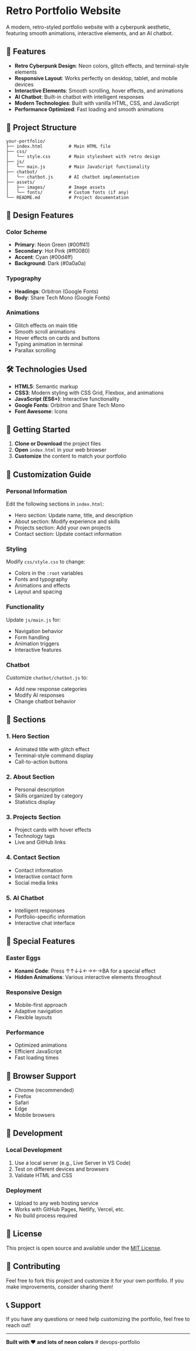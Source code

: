 # Retro Portfolio Website

A modern, retro-styled portfolio website with a cyberpunk aesthetic, featuring smooth animations, interactive elements, and an AI chatbot.

## 🚀 Features

- **Retro Cyberpunk Design**: Neon colors, glitch effects, and terminal-style elements
- **Responsive Layout**: Works perfectly on desktop, tablet, and mobile devices
- **Interactive Elements**: Smooth scrolling, hover effects, and animations
- **AI Chatbot**: Built-in chatbot with intelligent responses
- **Modern Technologies**: Built with vanilla HTML, CSS, and JavaScript
- **Performance Optimized**: Fast loading and smooth animations

## 📁 Project Structure

```
your-portfolio/
├── index.html          # Main HTML file
├── css/
│   └── style.css       # Main stylesheet with retro design
├── js/
│   └── main.js         # Main JavaScript functionality
├── chatbot/
│   └── chatbot.js      # AI chatbot implementation
├── assets/
│   ├── images/         # Image assets
│   └── fonts/          # Custom fonts (if any)
└── README.md           # Project documentation
```

## 🎨 Design Features

### Color Scheme
- **Primary**: Neon Green (#00ff41)
- **Secondary**: Hot Pink (#ff0080)
- **Accent**: Cyan (#00d4ff)
- **Background**: Dark (#0a0a0a)

### Typography
- **Headings**: Orbitron (Google Fonts)
- **Body**: Share Tech Mono (Google Fonts)

### Animations
- Glitch effects on main title
- Smooth scroll animations
- Hover effects on cards and buttons
- Typing animation in terminal
- Parallax scrolling

## 🛠️ Technologies Used

- **HTML5**: Semantic markup
- **CSS3**: Modern styling with CSS Grid, Flexbox, and animations
- **JavaScript (ES6+)**: Interactive functionality
- **Google Fonts**: Orbitron and Share Tech Mono
- **Font Awesome**: Icons

## 🚀 Getting Started

1. **Clone or Download** the project files
2. **Open** `index.html` in your web browser
3. **Customize** the content to match your portfolio

## 📝 Customization Guide

### Personal Information
Edit the following sections in `index.html`:
- Hero section: Update name, title, and description
- About section: Modify experience and skills
- Projects section: Add your own projects
- Contact section: Update contact information

### Styling
Modify `css/style.css` to change:
- Colors in the `:root` variables
- Fonts and typography
- Animations and effects
- Layout and spacing

### Functionality
Update `js/main.js` for:
- Navigation behavior
- Form handling
- Animation triggers
- Interactive features

### Chatbot
Customize `chatbot/chatbot.js` to:
- Add new response categories
- Modify AI responses
- Change chatbot behavior

## 🎯 Sections

### 1. Hero Section
- Animated title with glitch effect
- Terminal-style command display
- Call-to-action buttons

### 2. About Section
- Personal description
- Skills organized by category
- Statistics display

### 3. Projects Section
- Project cards with hover effects
- Technology tags
- Live and GitHub links

### 4. Contact Section
- Contact information
- Interactive contact form
- Social media links

### 5. AI Chatbot
- Intelligent responses
- Portfolio-specific information
- Interactive chat interface

## 🌟 Special Features

### Easter Eggs
- **Konami Code**: Press ↑↑↓↓←→←→BA for a special effect
- **Hidden Animations**: Various interactive elements throughout

### Responsive Design
- Mobile-first approach
- Adaptive navigation
- Flexible layouts

### Performance
- Optimized animations
- Efficient JavaScript
- Fast loading times

## 📱 Browser Support

- Chrome (recommended)
- Firefox
- Safari
- Edge
- Mobile browsers

## 🔧 Development

### Local Development
1. Use a local server (e.g., Live Server in VS Code)
2. Test on different devices and browsers
3. Validate HTML and CSS

### Deployment
- Upload to any web hosting service
- Works with GitHub Pages, Netlify, Vercel, etc.
- No build process required

## 📄 License

This project is open source and available under the [MIT License](LICENSE).

## 🤝 Contributing

Feel free to fork this project and customize it for your own portfolio. If you make improvements, consider sharing them!

## 📞 Support

If you have any questions or need help customizing the portfolio, feel free to reach out!

---

**Built with ❤️ and lots of neon colors** # devops-portfolio

